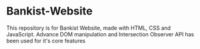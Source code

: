 # Bankist-Website
This repository is for Bankist Website, made with HTML, CSS and JavaScript. Advance DOM manipulation and Intersection Observer API has been used for it's core features
